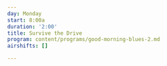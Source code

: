 ```yaml
---
day: Monday
start: 8:00a
duration: '2:00'
title: Survive the Drive
program: content/programs/good-morning-blues-2.md
airshifts: []

---
```

